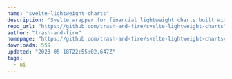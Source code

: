 ```yaml
---
name: "svelte-lightweight-charts"
description: "Svelte wrapper for financial lightweight charts built with HTML5 canvas"
repo_url: "https://github.com/trash-and-fire/svelte-lightweight-charts"
author: "trash-and-fire"
homepage: "https://github.com/trash-and-fire/svelte-lightweight-charts#readme"
downloads: 559
updated: "2023-05-18T22:55:02.647Z"
tags: 
  - ui
---
```


